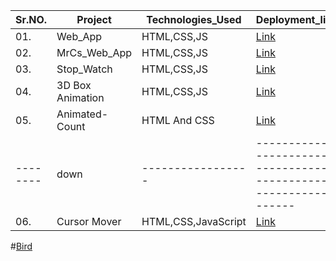 | Sr.NO.  |     Project    | Technologies_Used |  Deployment_link                                                   |
| ------- | -------------  | ----------------- | ------------------------------------------------                   |
| 01.     | Web_App        |  HTML,CSS,JS      |[Link](https://cschandrashekhar.netlify.app/)                       |
| 02.     | MrCs_Web_App   |  HTML,CSS,JS      | [Link](https://mrcs08.netlify.app/)                                |
| 03.     | Stop_Watch     |  HTML,CSS,JS      | [Link](https://mrcs08stopwatch.netlify.app/)                       |
| 04.     |3D Box Animation|  HTML,CSS,JS      | [Link](https://github.com/mrcsghosh/FSWD_50_days_50_Projects.git)  |
| 05.     |Animated-Count  |  HTML And CSS     | [Link](https://github.com/mrcsghosh/FSWD_50_days_50_Projects/tree/7988f7b054b3575ec5a3b834607882866088f4a1/Animated_CountDown) |
|-------- |  down          | ----------------- | ------------------------------------------------------------------ |   -----------------------------------------------------   |
| 06.     |  Cursor Mover  | HTML,CSS,JavaScript | [Link](https://github.com/chandrashekhar080/FSWD_50_days_50_Projects/tree/10415ab9e29fffecf1374c82733fe76584a0d74d/cursormove) |


#[Bird](https://mylovebird.netlify.app/)
